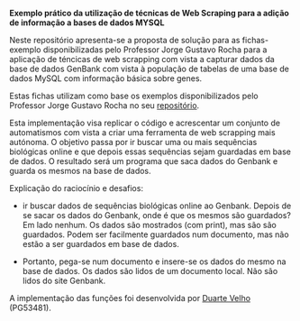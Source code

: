 **Exemplo prático da utilização de técnicas de Web Scraping para a adição de informação a bases de dados MYSQL**

Neste repositório apresenta-se a proposta de solução para as fichas-exemplo disponibilizadas pelo Professor Jorge Gustavo Rocha para a aplicação de téncicas de web scrapping com vista a capturar dados da base de dados GenBank com vista à população de tabelas de uma base de dados MySQL com informação básica sobre genes.

Estas fichas utilizam como base os exemplos disponibilizados pelo Professor Jorge Gustavo Rocha no seu [repositório](https://github.com/jgrocha/m8-ferramentas).

Esta implementação visa replicar o código e acrescentar um conjunto de automatismos com vista a criar uma ferramenta de web scrapping mais autónoma. O objetivo passa por ir buscar uma ou mais sequências biológicas online e que depois essas sequências sejam guardadas em base de dados. O resultado será um programa que saca dados do Genbank e guarda os mesmos na base de dados.

Explicação do raciocínio e desafios:

- ir buscar dados de sequências biológicas online ao Genbank. Depois de se sacar os dados do Genbank, onde é que os mesmos são guardados? Em lado nenhum. Os dados são mostrados (com print), mas são são guardados. Podem ser facilmente guardados num documento, mas não estão a ser guardados em base de dados.

- Portanto, pega-se num documento e insere-se os dados do mesmo na base de dados. Os dados são lidos de um documento local. Não são lidos do site Genbank.


A implementação das funções foi desenvolvida por [Duarte Velho](https://github.com/duartebred) (PG53481).
